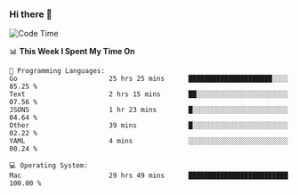 ### Hi there 👋

<!--
**CrazyCollin/crazycollin** is a ✨ _special_ ✨ repository because its `README.md` (this file) appears on your GitHub profile.

Here are some ideas to get you started:

- 🔭 I’m currently working on ...
- 🌱 I’m currently learning ...
- 👯 I’m looking to collaborate on ...
- 🤔 I’m looking for help with ...
- 💬 Ask me about ...
- 📫 How to reach me: ...
- 😄 Pronouns: ...
- ⚡ Fun fact: ...
-->

<!--START_SECTION:waka-->
![Code Time](http://img.shields.io/badge/Code%20Time-5%2C459%20hrs%2055%20mins-blue)

📊 **This Week I Spent My Time On** 

```text
💬 Programming Languages: 
Go                       25 hrs 25 mins      █████████████████████░░░░   85.25 % 
Text                     2 hrs 15 mins       ██░░░░░░░░░░░░░░░░░░░░░░░   07.56 % 
JSON5                    1 hr 23 mins        █░░░░░░░░░░░░░░░░░░░░░░░░   04.64 % 
Other                    39 mins             █░░░░░░░░░░░░░░░░░░░░░░░░   02.22 % 
YAML                     4 mins              ░░░░░░░░░░░░░░░░░░░░░░░░░   00.24 % 

💻 Operating System: 
Mac                      29 hrs 49 mins      █████████████████████████   100.00 % 
```


<!--END_SECTION:waka-->
